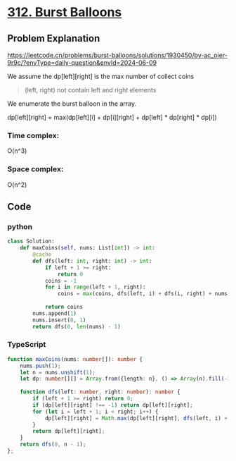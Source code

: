 # [312. Burst Balloons](https://leetcode.cn/problems/burst-balloons/description/?envType=daily-question&envId=2024-06-09)



## Problem Explanation

https://leetcode.cn/problems/burst-balloons/solutions/1930450/by-ac_oier-9r9c/?envType=daily-question&envId=2024-06-09


We assume the dp[left][right] is the max number of collect coins 
>(left, right) not contain left and right elements

We enumerate the burst balloon in the array. 

dp[left][right] = max(dp[left][i] + dp[i][right] + dp[left] * dp[right] * dp[i])

### Time complex:
O(n^3)
### Space complex:
O(n^2)
## Code

### python
```python
class Solution:
    def maxCoins(self, nums: List[int]) -> int:
        @cache
        def dfs(left: int, right: int) -> int:
            if left + 1 >= right:
                return 0
            coins = -1
            for i in range(left + 1, right):
                coins = max(coins, dfs(left, i) + dfs(i, right) + nums[left] * nums[right] * nums[i])
            
            return coins
        nums.append(1)
        nums.insert(0, 1)
        return dfs(0, len(nums) - 1)
```

### TypeScript
```TypeScript
function maxCoins(nums: number[]): number {
    nums.push(1);
    let n = nums.unshift(1);
    let dp: number[][] = Array.from({length: n}, () => Array(n).fill(-1));
    
    function dfs(left: number, right: number): number {        
        if (left + 1 >= right) return 0;
        if (dp[left][right] !== -1) return dp[left][right];
        for (let i = left + 1; i < right; i++) {
            dp[left][right] = Math.max(dp[left][right], dfs(left, i) + dfs(i, right) + nums[left] * nums[right] * nums[i]);
        }
        return dp[left][right];
    }
    return dfs(0, n - 1);
};

```